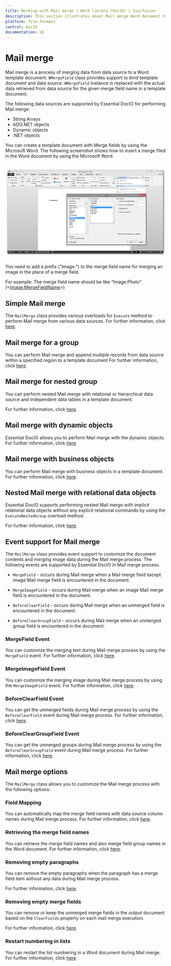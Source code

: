 ```yaml
---
title: Working with Mail merge | Word library (DocIO) | Syncfusion
description: This section illustrates about Mail merge Word document to create reports (letters, envelopes, labels, invoice, payroll) without MS Word or Office interop.
platform: file-formats
control: DocIO
documentation: UG
---
```

# Mail merge

Mail merge is a process of merging data from data source to a Word template document. `WMergeField` class provides support to bind template document and data source. `WMergeField` instance is replaced with the actual data retrieved from data source for the given merge field name in a template document.

The following data sources are supported by Essential DocIO for performing Mail merge:

* String Arrays
* ADO.NET objects
* Dynamic objects
* .NET objects

You can create a template document with Merge fields by using the Microsoft Word. The following screenshot shows how to insert a merge filed in the Word document by using the Microsoft Word.

![Word template document](MailMerge_images/MailMerge_img1.png)

You need to add a prefix (“Image:”) to the merge field name for merging an image in the place of a merge field.

For example: The merge field name should be like “Image:Photo” (<<Image:MergeFieldName>>)

## Simple Mail merge

The `MailMerge` class provides various overloads for `Execute` method to perform Mail merge from various data sources. For further information, click [here](https://help.syncfusion.com/file-formats/docio/simple-mail-merge). 

## Mail merge for a group

You can perform Mail merge and append multiple records from data source within a specified region to a template document For further information, click [here](https://help.syncfusion.com/file-formats/docio/group-mail-merge).

## Mail merge for nested group

You can perform nested Mail merge with relational or hierarchical data source and independent data tables in a template document.

For further information, click [here](https://help.syncfusion.com/file-formats/docio/Nested-group-Mail-merge).

## Mail merge with dynamic objects

Essential DocIO allows you to perform Mail merge with the dynamic objects. For further information, click [here](https://help.syncfusion.com/file-formats/docio/nested-group-mail-merge#performing-mail-merge-with-dynamic-objects).

## Mail merge with business objects

You can perform Mail merge with business objects in a template document. For further information, click [here](https://help.syncfusion.com/file-formats/docio/group-mail-merge#performing-mail-merge-with-business-objects).

## Nested Mail merge with relational data objects

Essential DocIO supports performing nested Mail merge with implicit relational data objects without any explicit relational commands by using the `ExecuteNestedGroup` overload method.

For further information, click [here](https://help.syncfusion.com/file-formats/docio/nested-group-mail-merge#performing-nested-mail-merge-with-relational-data-objects).

## Event support for Mail merge

The `MailMerge` class provides event support to customize the document contents and merging image data during the Mail merge process. The following events are supported by Essential DocIO in Mail merge process.

* `MergeField` - occurs during Mail merge when a Mail merge field except image Mail merge field is encountered in the document.

* `MergeImageField` - occurs during Mail merge when an image Mail merge field is encountered in the document.

* `BeforeClearField` - occurs during Mail merge when an unmerged field is encountered in the document.

* `BeforeClearGroupField` - occurs during Mail merge when an unmerged group field is encountered in the document.

### MergeField Event

You can customize the merging text during Mail merge process by using the `MergeField` event. For further information, click [here](https://help.syncfusion.com/file-formats/docio/event-support-for-mail-merge#mergefield-event).

### MergeImageField Event

You can customize the merging image during Mail merge process by using the `MergeImageField` event. For further information, click [here](https://help.syncfusion.com/file-formats/docio/event-support-for-mail-merge#mergeimagefield-event).

### BeforeClearField Event

You can get the unmerged fields during Mail merge process by using the `BeforeClearField` event during Mail merge process. For further information, click [here](https://help.syncfusion.com/file-formats/docio/event-support-for-mail-merge#beforeclearfield-event).

### BeforeClearGroupField Event

You can get the unmerged groups during Mail merge process by using the `BeforeClearGroupField` event during Mail merge process. For further information, click [here](https://help.syncfusion.com/file-formats/docio/event-support-for-mail-merge#beforecleargroupfield-event).

## Mail merge options

The `MailMerge` class allows you to customize the Mail merge process with the following options:

### Field Mapping

You can automatically map the merge field names with data source column names during Mail merge process. For further information, click [here](https://help.syncfusion.com/file-formats/docio/mail-merge-options#field-mapping).

### Retrieving the merge field names

You can retrieve the merge field names and also merge field group names in the Word document. For further information, click [here](https://help.syncfusion.com/file-formats/docio/mail-merge-options#retrieving-the-merge-field-names).

### Removing empty paragraphs

You can remove the empty paragraphs when the paragraph has a merge field item without any data during Mail merge process.

For further information, click [here](https://help.syncfusion.com/file-formats/docio/mail-merge-options#removing-empty-paragraphs).

### Removing empty merge fields

You can remove or keep the unmerged merge fields in the output document based on the `ClearFields` property on each mail merge execution.

For further information, click [here](https://help.syncfusion.com/file-formats/docio/mail-merge-options#removing-empty-merge-fields).

### Restart numbering in lists

You can restart the list numbering in a Word document during Mail merge. For further information, click [here](https://help.syncfusion.com/file-formats/docio/mail-merge-options#restart-numbering-in-lists).
